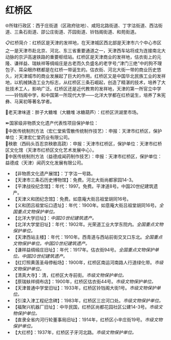 # 红桥区  
🌐所辖行政区：西于庄街道（区政府驻地）、咸阳北路街道、丁字沽街道、西沽街道、三条石街道、邵公庄街道、芥园街道、铃铛阁街道、和苑街道。  

📋红桥简介：红桥区是天津的发祥地，在天津城区西北部是天津市六个中心市区之一是天津市赴北京、河北、东三省重要通道之一，天津西车站将成为连接南北大动脉的京沪高速铁路的重要枢纽站。红桥区是天津商业的发祥地，估衣街上的元隆、谦祥益、瑞蚨祥等绸缎庄是古老而久负盛名的老字号;“津门三绝”中的狗不理包子、耳朵眼炸糕都是在红桥一带诞生的。估衣街、河北大街一带的商业历史悠久，对天津城市的商业发展起了巨大的作用。红桥区又是中国华北民族工业的发祥地，以机械铸造工业为标志，从红桥区三条石崛起，创造了精湛的技术，培养了大批技术工人，影响广泛。红桥区还是近代教育的发祥地，天津的第一所官立中学——铃铛阁中学，和中国第一所现代大学——北洋大学都在红桥诞生，培养了朱宪彝、马寅初等著名学者。  

🍴老天津味道：胖子大糖堆（大糖堆 冰糖葫芦）：红桥区洪湖里市场。  

⏩国家级非物质文化遗产代表性项目保护单位：  
🔸中医传统制剂方法（宏仁堂紫雪散传统制作技艺）：申报：天津市红桥区，保护单位：天津宏仁堂药业有限公司。  
🔸秧歌（西码头百忍京秧歌高跷）：申报：天津市红桥区，保护单位：天津市红桥区文化馆（天津市红桥区文化艺术发展中心）。  
🔸中医传统制剂方法（益德成闻药制作技艺）：申报：天津市红桥区，保护单位：益德成（天津）闻药文化发展有限公司。  

* 【非物质文化遗产展馆】：丁字沽一号路。  
* 【天津市三条石历史博物馆】：免费。河北大街尚都家园14-3。  
* 【平津战役纪念馆】：年代：1997。免费。平津道8号。中国20世纪建筑遗产。  
* 【天津义和团纪念馆】：免费。如意庵大街吕祖堂胡同16号。  
* 【义和团吕祖堂坛口遗址】：年代：1900年。如意庵大街吕祖堂胡同16号。*全国重点文物保护单位。*  
* 【北洋大学旧址】：*中国20世纪建筑遗产。*  
* 【北洋大学堂旧址】：年代：1902年。光荣道工业大学东院内。*全国重点文物保护单位。*  
* 【天津西站主楼】：年代：1910年。西青道与西站前街交叉口东北。*全国重点文物保护单位。中国20世纪建筑遗产。*  
* 【谦祥益绸缎庄旧址】：年代：1917年。估衣街94号。*全国重点文物保护单位。中国20世纪建筑遗产。*  
* 【红灯照黄莲圣母停船场】：1900年，红桥区南运河南路人行道绿化带。*市级文物保护单位。*  
* 【清真大寺】：清，红桥区大寺前街。*市级文物保护单位。*  
* 【原瑞蚨祥绸布店】：1900年，红桥区估衣街44号。*市级文物保护单位。*  
* 【天津普通中学堂旧址】：1933年，红桥区铃铛阁大街1号。*市级文物保护单位。*  
* 【引滦入津工程纪念碑】：1983年，红桥区三岔河口处。*市级文物保护单位。*  
* 【福聚兴机器厂旧址】：中华民国，红桥区尚都花园社区公建14-3号。*市级文物保护单位。*  
* 【直隶全省内河行轮董事局旧址】：1914年，红桥区小辛庄街19号。*市级文物保护单位。*  
* 【大红桥】：1937年，红桥区子牙河北路。*市级文物保护单位。*  